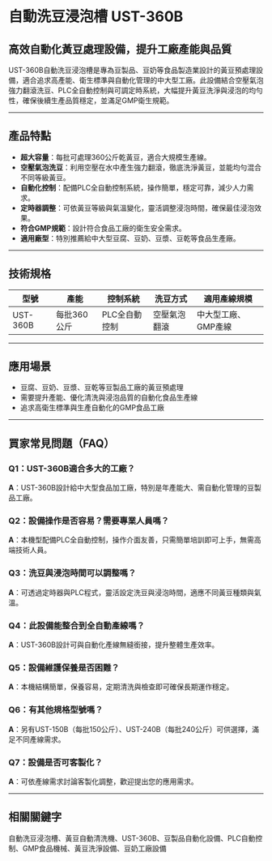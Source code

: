 # 自動洗豆浸泡槽 UST-360B

## 高效自動化黃豆處理設備，提升工廠產能與品質

UST-360B自動洗豆浸泡槽是專為豆製品、豆奶等食品製造業設計的黃豆預處理設備，適合追求高產能、衛生標準與自動化管理的中大型工廠。此設備結合空壓氣泡強力翻滾洗豆、PLC全自動控制與可調定時系統，大幅提升黃豆洗淨與浸泡的均勻性，確保後續生產品質穩定，並滿足GMP衛生規範。

---

## 產品特點

- **超大容量**：每批可處理360公斤乾黃豆，適合大規模生產線。
- **空壓氣泡洗豆**：利用空壓在水中產生強力翻滾，徹底洗淨黃豆，並能均勻混合不同等級黃豆。
- **自動化控制**：配備PLC全自動控制系統，操作簡單，穩定可靠，減少人力需求。
- **定時器調整**：可依黃豆等級與氣溫變化，靈活調整浸泡時間，確保最佳浸泡效果。
- **符合GMP規範**：設計符合食品工廠的衛生安全需求。
- **適用廠型**：特別推薦給中大型豆腐、豆奶、豆漿、豆乾等食品生產廠。

---

## 技術規格

| 型號     | 產能           | 控制系統         | 洗豆方式       | 適用產線規模         |
|----------|----------------|------------------|----------------|----------------------|
| UST-360B | 每批360公斤    | PLC全自動控制    | 空壓氣泡翻滾   | 中大型工廠、GMP產線   |

---

## 應用場景

- 豆腐、豆奶、豆漿、豆乾等豆製品工廠的黃豆預處理
- 需要提升產能、優化清洗與浸泡品質的自動化食品生產線
- 追求高衛生標準與生產自動化的GMP食品工廠

---

## 買家常見問題（FAQ）

### Q1：UST-360B適合多大的工廠？
**A**：UST-360B設計給中大型食品加工廠，特別是年產能大、需自動化管理的豆製品工廠。

### Q2：設備操作是否容易？需要專業人員嗎？
**A**：本機型配備PLC全自動控制，操作介面友善，只需簡單培訓即可上手，無需高端技術人員。

### Q3：洗豆與浸泡時間可以調整嗎？
**A**：可透過定時器與PLC程式，靈活設定洗豆與浸泡時間，適應不同黃豆種類與氣溫。

### Q4：此設備能整合到全自動產線嗎？
**A**：UST-360B設計可與自動化產線無縫銜接，提升整體生產效率。

### Q5：設備維護保養是否困難？
**A**：本機結構簡單，保養容易，定期清洗與檢查即可確保長期運作穩定。

### Q6：有其他規格型號嗎？
**A**：另有UST-150B（每批150公斤）、UST-240B（每批240公斤）可供選擇，滿足不同產線需求。

### Q7：設備是否可客製化？
**A**：可依產線需求討論客製化調整，歡迎提出您的應用需求。

---

## 相關關鍵字

自動洗豆浸泡槽、黃豆自動清洗機、UST-360B、豆製品自動化設備、PLC自動控制、GMP食品機械、黃豆洗淨設備、豆奶工廠設備
